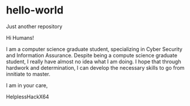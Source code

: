 # hello-world
Just another repository

Hi Humans!

I am a computer science graduate student, specializing in Cyber Security and Information Assurance.
Despite being a compute science graduate student, I really have almost no idea what I am doing.
I hope that through hardwork and determination, I can develop the necessary skills to go from innitiate to master.

I am in your care,

HelplessHackX64
